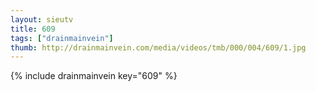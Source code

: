 ```yaml
--- 
layout: sieutv
title: 609
tags: ["drainmainvein"]
thumb: http://drainmainvein.com/media/videos/tmb/000/004/609/1.jpg
---
```

{% include drainmainvein key="609" %} 
